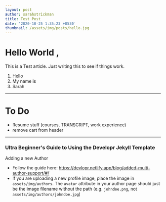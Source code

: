 ```yaml
---
layout: post
author: sarahstrickman
title: Test Post
date: '2020-10-25 1:35:23 +0530'
thumbnail: /assets/img/posts/hello.jpg
---
```

# Hello World ,

This is a Test article.  Just writing this to see if things work.

1. Hello
2. My name is
3. Sarah

---
# To Do

- Resume stuff (courses, TRANSCRIPT, work experience)
- remove cart from header

---

### Ultra Beginner's Guide to Using the Developr Jekyll Template

Adding a new Author
- Follow the guide here: https://devlopr.netlify.app/blog/added-multi-author-support/#/
- If you are uploading a new profile image, place the image in `assets/img/authors`.
  The `avatar` attribute in your author page should just be the image filename without 
  the path (e.g. `johndoe.png`, not `assets/img/authors/johndoe.jpg`)